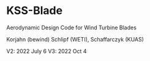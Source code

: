 # KSS-Blade
Aerodynamic Design Code for Wind Turbine Blades

Korjahn (bewind) Schlipf (WETI), Schaffarczyk (KUAS)

V2: 2022 July 6
V3: 2022 Oct  4
